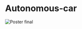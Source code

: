 # Autonomous-car

![Poster final](https://user-images.githubusercontent.com/57190914/121051268-00723680-c7c2-11eb-8f82-a15881cdd9d5.png)
